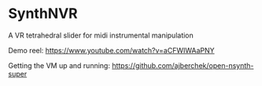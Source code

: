 # SynthNVR
A VR tetrahedral slider for midi instrumental manipulation

Demo reel: https://www.youtube.com/watch?v=aCFWIWAaPNY

Getting the VM up and running: https://github.com/ajberchek/open-nsynth-super
